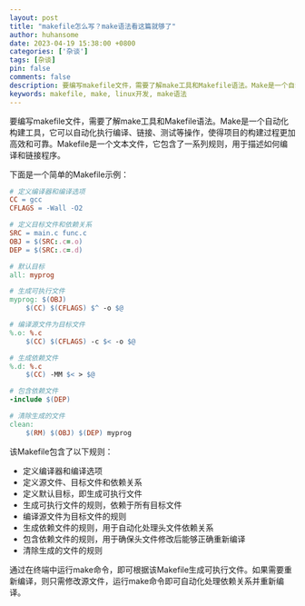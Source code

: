 ```yaml
---
layout: post
title: "makefile怎么写？make语法看这篇就够了"
author: huhansome
date: 2023-04-19 15:38:00 +0800
categories: ['杂谈']
tags: [杂谈]
pin: false
comments: false
description: 要编写makefile文件，需要了解make工具和Makefile语法。Make是一个自动化构建工具，它可以自动化执行编译、链接、测试等操作，使得项目的构建过程更加高效和可靠。Makefile是一个文本文件，它包含了一系列规则，用于描述如何编译和链接程序。
keywords: makefile, make, linux开发, make语法
---
```



要编写makefile文件，需要了解make工具和Makefile语法。Make是一个自动化构建工具，它可以自动化执行编译、链接、测试等操作，使得项目的构建过程更加高效和可靠。Makefile是一个文本文件，它包含了一系列规则，用于描述如何编译和链接程序。

下面是一个简单的Makefile示例：

```makefile
# 定义编译器和编译选项
CC = gcc
CFLAGS = -Wall -O2

# 定义目标文件和依赖关系
SRC = main.c func.c
OBJ = $(SRC:.c=.o)
DEP = $(SRC:.c=.d)

# 默认目标
all: myprog

# 生成可执行文件
myprog: $(OBJ)
    $(CC) $(CFLAGS) $^ -o $@

# 编译源文件为目标文件
%.o: %.c
    $(CC) $(CFLAGS) -c $< -o $@

# 生成依赖文件
%.d: %.c
    $(CC) -MM $< > $@

# 包含依赖文件
-include $(DEP)

# 清除生成的文件
clean:
    $(RM) $(OBJ) $(DEP) myprog
```

该Makefile包含了以下规则：

- 定义编译器和编译选项
- 定义源文件、目标文件和依赖关系
- 定义默认目标，即生成可执行文件
- 生成可执行文件的规则，依赖于所有目标文件
- 编译源文件为目标文件的规则
- 生成依赖文件的规则，用于自动化处理头文件依赖关系
- 包含依赖文件的规则，用于确保头文件修改后能够正确重新编译
- 清除生成的文件的规则

通过在终端中运行<span class='grey lighten-1 px-1 py-1'>make</span>命令，即可根据该Makefile生成可执行文件。如果需要重新编译，则只需修改源文件，运行<span class='grey lighten-1 px-1 py-1'>make</span>命令即可自动化处理依赖关系并重新编译。